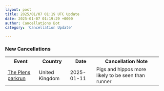 ```yaml
---
layout: post
title: 2025/01/07 01:19 UTC Update
date: 2025-01-07 01:19:29 +0000
author: Cancellations Bot
category: 'Cancellation Update'

---
```


<h3>New Cancellations</h3>
<div class='hscrollable'>
<table style='width: 100%'>
    <tr>
        <th>Event</th>
        <th>Country</th>
        <th>Date</th>
        <th>Cancellation Note</th>
    </tr>
    <tr>
        <td><a href="https://www.parkrun.org.uk/theplens">The Plens parkrun</a></td>
        <td>United Kingdom</td>
        <td>2025-01-11</td>
        <td>Pigs and hippos more likely to be seen than runner</td>
    </tr>
</table>
</div>
